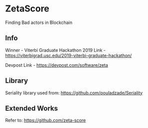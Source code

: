 # ZetaScore
Finding Bad actors in Blockchain

## Info
Winner - Viterbi Graduate Hackathon 2019
Link - https://viterbigrad.usc.edu/2019-viterbi-graduate-hackathon/

Devpost Link - https://devpost.com/software/zeta

## Library
Seriality library used from: https://github.com/pouladzade/Seriality

## Extended Works
Refer to: https://github.com/zeta-score

